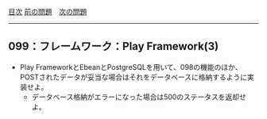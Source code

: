 [目次](../toc.md)
[前の問題](../098/README.md)　[次の問題](../100/README.md)


***
## 099：フレームワーク：Play Framework(3)
* Play FrameworkとEbeanとPostgreSQLを用いて、098の機能のほか、POSTされたデータが妥当な場合はそれをデータベースに格納するように実装せよ。
    * データベース格納がエラーになった場合は500のステータスを返却せよ。

